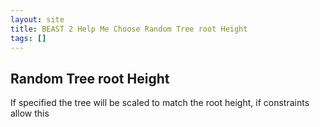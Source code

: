 ```yaml
---
layout: site
title: BEAST 2 Help Me Choose Random Tree root Height
tags: []
---
```


## Random Tree root Height

If specified the tree will be scaled to match the root height, if constraints allow this
